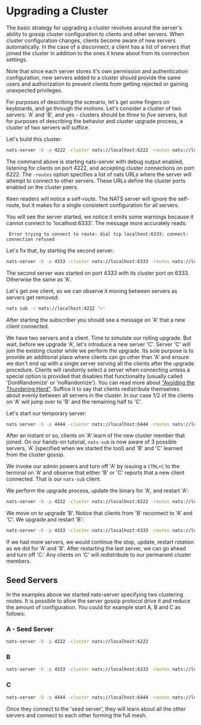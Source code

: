 # Upgrading a Cluster

The basic strategy for upgrading a cluster revolves around the server's ability to gossip cluster configuration to clients and other servers. When cluster configuration changes, clients become aware of new servers automatically. In the case of a disconnect, a client has a list of servers that joined the cluster in addition to the ones it knew about from its connection settings.

Note that since each server stores it's own permission and authentication configuration, new servers added to a cluster should provide the same users and authorization to prevent clients from getting rejected or gaining unexpected privileges.

For purposes of describing the scenario, let's get some fingers on keyboards, and go through the motions. Let's consider a cluster of two servers: 'A' and 'B', and yes - clusters should be _three_ to _five_ servers, but for purposes of describing the behavior and cluster upgrade process, a cluster of two servers will suffice.

Let's build this cluster:

```bash
nats-server -D -p 4222 -cluster nats://localhost:6222 -routes nats://localhost:6222,nats://localhost:6333
```

The command above is starting nats-server with debug output enabled, listening for clients on port 4222, and accepting cluster connections on port 6222. The `-routes` option specifies a list of nats URLs where the server will attempt to connect to other servers. These URLs define the cluster ports enabled on the cluster peers.

Keen readers will notice a self-route. The NATS server will ignore the self-route, but it makes for a single consistent configuration for all servers.

You will see the server started, we notice it emits some warnings because it cannot connect to 'localhost:6333'. The message more accurately reads:

```text
 Error trying to connect to route: dial tcp localhost:6333: connect: connection refused
```

Let's fix that, by starting the second server:

```bash
nats-server -D -p 4333 -cluster nats://localhost:6333 -routes nats://localhost:6222,nats://localhost:6333
```

The second server was started on port 4333 with its cluster port on 6333. Otherwise the same as 'A'.

Let's get one client, so we can observe it moving between servers as servers get removed:

```bash
nats sub -s nats://localhost:4222 ">"
```

After starting the subscriber you should see a message on 'A' that a new client connected.

We have two servers and a client. Time to simulate our rolling upgrade. But wait, before we upgrade 'A', let's introduce a new server 'C'. Server 'C' will join the existing cluster while we perform the upgrade. Its sole purpose is to provide an additional place where clients can go other than 'A' and ensure we don't end up with a single server serving all the clients after the upgrade procedure. Clients will randomly select a server when connecting unless a special option is provided that disables that functionality \(usually called 'DontRandomize' or 'noRandomize'\). You can read more about ["Avoiding the Thundering Herd"](upgrading_cluster.md). Suffice it to say that clients redistribute themselves about evenly between all servers in the cluster. In our case 1/2 of the clients on 'A' will jump over to 'B' and the remaining half to 'C'.

Let's start our temporary server:

```bash
nats server -D -p 4444 -cluster nats://localhost:6444 -routes nats://localhost:6222,nats://localhost:6333
```

After an instant or so, clients on 'A' learn of the new cluster member that joined. On our hands-on tutorial, `nats-sub` is now aware of 3 possible servers, 'A' \(specified when we started the tool\) and 'B' and 'C' learned from the cluster gossip.

We invoke our admin powers and turn off 'A' by issuing a `CTRL+C` to the terminal on 'A' and observe that either 'B' or 'C' reports that a new client connected. That is our `nats-sub` client.

We perform the upgrade process, update the binary for 'A', and restart 'A':

```bash
nats-server -D -p 4222 -cluster nats://localhost:6222 -routes nats://localhost:6222,nats://localhost:6333
```

We move on to upgrade 'B'. Notice that clients from 'B' reconnect to 'A' and 'C'. We upgrade and restart 'B':

```bash
nats-server -D -p 4333 -cluster nats://localhost:6333 -routes nats://localhost:6222,nats://localhost:6333
```

If we had more servers, we would continue the stop, update, restart rotation as we did for 'A' and 'B'. After restarting the last server, we can go ahead and turn off 'C.' Any clients on 'C' will redistribute to our permanent cluster members.

## Seed Servers

In the examples above we started nats-server specifying two clustering routes. It is possible to allow the server gossip protocol drive it and reduce the amount of configuration. You could for example start A, B and C as follows:

### A - Seed Server

```bash
nats-server -D -p 4222 -cluster nats://localhost:6222
```

### B

```bash
nats-server -D -p 4333 -cluster nats://localhost:6333 -routes nats://localhost:6222
```

### C

```bash
nats-server -D -p 4444 -cluster nats://localhost:6444 -routes nats://localhost:6222
```

Once they connect to the 'seed server', they will learn about all the other servers and connect to each other forming the full mesh.

